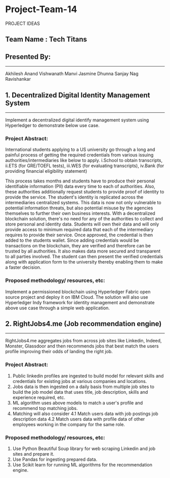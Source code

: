 # Project-Team-14
PROJECT IDEAS

## Team Name : Tech Titans

## Presented By: 
--------------
Akhilesh Anand 
Vishwanath Manvi
Jasmine Dhunna 
Sanjay Nag Ravishankar

                                                      
## 1. Decentralized Digital Identity Management System
--------------------------------
Implement a decentralized digital identify management system using Hyperledger to demonstrate below use case.

### Project Abstract:

International students applying to a US university go through a long and painful process of getting the required credentials from various issuing authorities/intermediaries like below to apply.
i.School to obtain transcripts,
ii.ETS (for GRE/TOEFL tests), 
iii.WES (for evaluating transcripts), 
iv.Bank (for providing financial eligibility statement) 

This process takes months and students have to produce their personal identifiable information (PII) data every time to each of authorities. Also, these authorities additionally request students to provide proof of identity to provide the service. The student's identity is replicated across the intermediaries centralized systems. This data is now not only vulnerable to potential information threats, but also potential misuse by the agencies themselves to further their own business interests. With a decentralized blockchain solution, there's no need for any of the authorities to collect and store personal and identity data. Students will own their data and will only provide access to minimum required data that each of the intermediary requires to provide their service. Once approved, the credential is then added to the students wallet. Since adding credentials would be transactions on the blockchain, they are verified and therefore can be trusted by all authorities. It also makes data more secured and transparent to all parties involved. The student can then present the verified credentials along with application form to the university thereby enabling them to make a faster decision.

### Proposed methodology/ resources, etc:
Implement a permissioned blockchain using Hyperledger Fabric open source project and deploy it on IBM Cloud. The solution will also use Hyperledger Indy framework for identity management and demonstrate above use case through a simple web application.


## 2. RightJobs4.me (Job recommendation engine)
--------------------------------
RightJobs4.me aggregates jobs from across job sites like Linkedin, Indeed, Monster, Glassdoor and then recommends jobs that best match the users profile improving their odds of landing the right job.

### Project Abstract:

1. Public linkedin profiles are ingested to build model for relevant skills and credentials for existing jobs at various companies and locations.
2. Jobs data is then ingested on a daily basis from multiple job sites to build the job model data that uses title, job description, skills and experience required, etc.
3. ML algorithm uses above models to match a user's profile and recommend top matching jobs. 
4. Matching will also consider 
        4.1 Match users data with job postings job description data
        4.2 Match users data with profile data of other employees working in the company for the same role.


### Proposed methodology/ resources, etc:
1. Use Python Beautiful Soup library for web scraping Linkedin and job sites and prepare it.
2. Use Pandas for ingesting prepared data.
3. Use Scikit learn for running ML algorithms for the recommendation engine.
